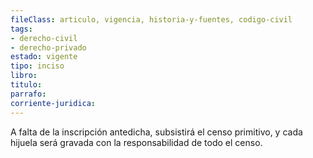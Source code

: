 ```yaml
---
fileClass: articulo, vigencia, historia-y-fuentes, codigo-civil
tags:
- derecho-civil
- derecho-privado
estado: vigente
tipo: inciso
libro:
titulo:
parrafo:
corriente-juridica:
---
```

A falta de la inscripción antedicha, subsistirá el censo primitivo, y cada hijuela será gravada con la responsabilidad de todo el censo.